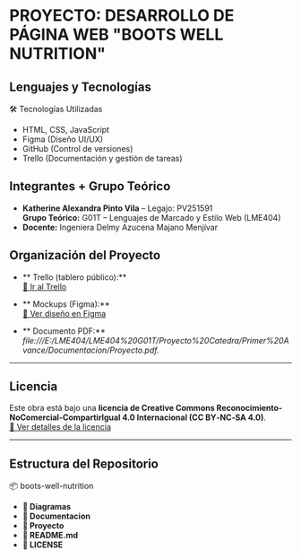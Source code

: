 # ​ PROYECTO: DESARROLLO DE PÁGINA WEB "BOOTS WELL NUTRITION"

## Lenguajes y Tecnologías

🛠️ Tecnologías Utilizadas

- HTML, CSS, JavaScript
- Figma (Diseño UI/UX)
- GitHub (Control de versiones)
- Trello (Documentación y gestión de tareas)

## Integrantes + Grupo Teórico

- **Katherine Alexandra Pinto Vila** – Legajo: PV251591  
**Grupo Teórico:** G01T – Lenguajes de Marcado y Estilo Web (LME404)  
- **Docente:** Ingeniera Delmy Azucena Majano Menjívar

## Organización del Proyecto

- ** Trello (tablero público):**  
  [🔗 Ir al Trello](https://trello.com/invite/b/68a6051541e22444a2cd8707/ATTIfe6dd777920b55a56689d37825ea7fc4FCB7179D/proyecto-boots-well-nutrition)

- ** Mockups (Figma):**  
  [🔗 Ver diseño en Figma](https://www.figma.com/design/forB8RrR43AjkTk0zWZRSE/Proyecto-Catedra---HTML?node-id=188-38&t=7OUSFOn8a39PvDjN-1)

- ** Documento PDF:**  
  _file:///E:/LME404/LME404%20G01T/Proyecto%20Catedra/Primer%20Avance/Documentacion/Proyecto.pdf._

---

## Licencia

Este obra está bajo una **licencia de Creative Commons Reconocimiento-NoComercial-CompartirIgual 4.0 Internacional (CC BY‑NC‑SA 4.0)**.  
[🔗 Ver detalles de la licencia](https://creativecommons.org/licenses/by-nc/4.0/) 

---

## Estructura del Repositorio

📦 boots-well-nutrition
- **📂 Diagramas**
- **📂 Documentacion**
- **📂 Proyecto**
- **📄 README.md**
- **📄 LICENSE**


